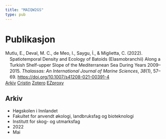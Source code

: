 ```yaml
---
title: "MAIQW2GS"
type: pub
---
```

<h1>Publikasjon</h1>
<article id="csl-bib-container-MAIQW2GS" class="csl-bib-container">
  <div class="csl-bib-body" style="line-height: 1.35; padding-left: 1em; text-indent:-1em;">
  <div class="csl-entry">Mutlu, E., Deval, M. C., de Meo, I., Saygu, &#x130;., &amp; Miglietta, C. (2022). Spatiotemporal Density and Ecology of Batoids (Elasmobranchii) Along a Turkish Shelf-upper Slope of the Mediterranean Sea During Years 2009&#x2013;2015. <i>Thalassas: An International Journal of Marine Sciences</i>, <i>38</i>(1), 57&#x2013;69. <a href="https://doi.org/10.1007/s41208-021-00391-4">https://doi.org/10.1007/s41208-021-00391-4</a></div>
</div>
  <div class="csl-bib-buttons">
    <a href="#taxonomy-article-MAIQW2GS" class="csl-bib-button">Arkiv</a>
    <a href alt="Cristin URL" class="csl-bib-button">Cristin</a>
    <a href alt="Zotero URL" class="csl-bib-button">Zotero</a>
    <a href="http://ezproxy.inn.no/login?url=https://doi.org/10.1007/s41208-021-00391-4" class="csl-bib-button">EZproxy</a>
  </div>
  <div id="csl-bib-meta-container-MAIQW2GS"></div>
</article>
<div id="csl-bib-meta-MAIQW2GS" class="csl-bib-meta">
  <article id="taxonomy-article-MAIQW2GS" class="taxonomy-article">
    <h1>Arkiv</h1>
    <ul>
      <li>Høgskolen i Innlandet</li>
      <li>Fakultet for anvendt økologi, landbruksfag og bioteknologi</li>
      <li>Institutt for skog- og utmarksfag</li>
      <li>2022</li>
      <li>Mai</li>
    </ul>
  </article>
</div>

